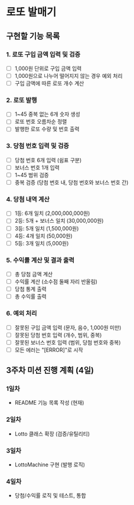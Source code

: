 # 로또 발매기

## 구현할 기능 목록

### 1. 로또 구입 금액 입력 및 검증
- [ ] 1,000원 단위로 구입 금액 입력
- [ ] 1,000원으로 나누어 떨어지지 않는 경우 예외 처리
- [ ] 구입 금액에 따른 로또 개수 계산

### 2. 로또 발행
- [ ] 1~45 중복 없는 6개 숫자 생성
- [ ] 로또 번호 오름차순 정렬
- [ ] 발행한 로또 수량 및 번호 출력

### 3. 당첨 번호 입력 및 검증
- [ ] 당첨 번호 6개 입력 (쉼표 구분)
- [ ] 보너스 번호 1개 입력
- [ ] 1~45 범위 검증
- [ ] 중복 검증 (당첨 번호 내, 당첨 번호와 보너스 번호 간)

### 4. 당첨 내역 계산
- [ ] 1등: 6개 일치 (2,000,000,000원)
- [ ] 2등: 5개 + 보너스 일치 (30,000,000원)
- [ ] 3등: 5개 일치 (1,500,000원)
- [ ] 4등: 4개 일치 (50,000원)
- [ ] 5등: 3개 일치 (5,000원)

### 5. 수익률 계산 및 결과 출력
- [ ] 총 당첨 금액 계산
- [ ] 수익률 계산 (소수점 둘째 자리 반올림)
- [ ] 당첨 통계 출력
- [ ] 총 수익률 출력

### 6. 예외 처리
- [ ] 잘못된 구입 금액 입력 (문자, 음수, 1,000원 미만)
- [ ] 잘못된 당첨 번호 입력 (개수, 범위, 중복)
- [ ] 잘못된 보너스 번호 입력 (범위, 당첨 번호와 중복)
- [ ] 모든 에러는 "[ERROR]"로 시작

## 3주차 미션 진행 계획 (4일)

### 1일차
- README 기능 목록 작성 (현재)

### 2일차
- Lotto 클래스 확장 (검증/유틸리티)

### 3일차
- LottoMachine 구현 (발행 로직)

### 4일차
- 당첨/수익률 로직 및 테스트, 통합